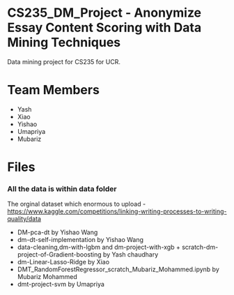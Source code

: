 # CS235_DM_Project - Anonymize Essay Content Scoring with Data Mining Techniques  
Data mining project for CS235 for UCR. 

# Team Members   
* Yash
* Xiao
* Yishao
* Umapriya
* Mubariz


# Files   
### All the data is within data folder ### 
The orginal dataset which enormous to upload - https://www.kaggle.com/competitions/linking-writing-processes-to-writing-quality/data

* DM-pca-dt by Yishao Wang
* dm-dt-self-implementation by Yishao Wang
* data-cleaning,dm-with-lgbm and dm-project-with-xgb + scratch-dm-project-of-Gradient-boosting by Yash chaudhary
* dm-Linear-Lasso-Ridge by Xiao
* DMT_RandomForestRegressor_scratch_Mubariz_Mohammed.ipynb by Mubariz Mohammed
* dmt-project-svm by Umapriya

